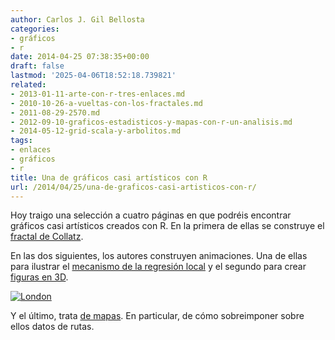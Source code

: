 ```yaml
---
author: Carlos J. Gil Bellosta
categories:
- gráficos
- r
date: 2014-04-25 07:38:35+00:00
draft: false
lastmod: '2025-04-06T18:52:18.739821'
related:
- 2013-01-11-arte-con-r-tres-enlaces.md
- 2010-10-26-a-vueltas-con-los-fractales.md
- 2011-08-29-2570.md
- 2012-09-10-graficos-estadisticos-y-mapas-con-r-un-analisis.md
- 2014-05-12-grid-scala-y-arbolitos.md
tags:
- enlaces
- gráficos
- r
title: Una de gráficos casi artísticos con R
url: /2014/04/25/una-de-graficos-casi-artisticos-con-r/
---
```


Hoy traigo una selección a cuatro páginas en que podréis encontrar gráficos casi artísticos creados con R. En la primera de ellas se construye el [fractal de Collatz](http://aschinchon.wordpress.com/2014/04/04/the-collatz-fractal/).

En las dos siguientes, los autores construyen animaciones. Una de ellas para ilustrar el [mecanismo de la regresión local](http://simplystatistics.org/2014/02/13/loess-explained-in-a-gif/) y el segundo para crear [figuras en 3D](http://alstatr.blogspot.ch/2014/02/r-fun-with-surf3d-function.html).

[![London](/wp-uploads/2014/04/London.png#center)
](/wp-uploads/2014/04/London.png#center)

Y el último, trata [de mapas](http://flowingdata.com/2014/02/05/where-people-run/). En particular, de cómo sobreimponer sobre ellos datos de rutas.